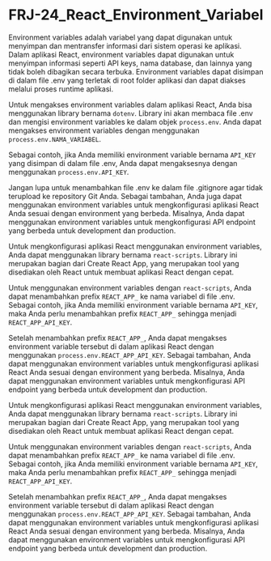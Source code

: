 # FRJ-24_React_Environment_Variabel

Environment variables adalah variabel yang dapat digunakan untuk menyimpan dan mentransfer informasi dari sistem operasi ke aplikasi. Dalam aplikasi React, environment variables dapat digunakan untuk menyimpan informasi seperti API keys, nama database, dan lainnya yang tidak boleh dibagikan secara terbuka. Environment variables dapat disimpan di dalam file .env yang terletak di root folder aplikasi dan dapat diakses melalui proses runtime aplikasi.

Untuk mengakses environment variables dalam aplikasi React, Anda bisa menggunakan library bernama `dotenv`. Library ini akan membaca file .env dan mengisi environment variables ke dalam objek `process.env`. Anda dapat mengakses environment variables dengan menggunakan `process.env.NAMA_VARIABEL`.

Sebagai contoh, jika Anda memiliki environment variable bernama `API_KEY` yang disimpan di dalam file .env, Anda dapat mengaksesnya dengan menggunakan `process.env.API_KEY`.

Jangan lupa untuk menambahkan file .env ke dalam file .gitignore agar tidak terupload ke repository Git Anda. Sebagai tambahan, Anda juga dapat menggunakan environment variables untuk mengkonfigurasi aplikasi React Anda sesuai dengan environment yang berbeda. Misalnya, Anda dapat menggunakan environment variables untuk mengkonfigurasi API endpoint yang berbeda untuk development dan production.

Untuk mengkonfigurasi aplikasi React menggunakan environment variables, Anda dapat menggunakan library bernama `react-scripts`. Library ini merupakan bagian dari Create React App, yang merupakan tool yang disediakan oleh React untuk membuat aplikasi React dengan cepat.

Untuk menggunakan environment variables dengan `react-scripts`, Anda dapat menambahkan prefix `REACT_APP_` ke nama variabel di file .env. Sebagai contoh, jika Anda memiliki environment variable bernama `API_KEY`, maka Anda perlu menambahkan prefix `REACT_APP_` sehingga menjadi `REACT_APP_API_KEY`.

Setelah menambahkan prefix `REACT_APP_`, Anda dapat mengakses environment variable tersebut di dalam aplikasi React dengan menggunakan `process.env.REACT_APP_API_KEY`. Sebagai tambahan, Anda dapat menggunakan environment variables untuk mengkonfigurasi aplikasi React Anda sesuai dengan environment yang berbeda. Misalnya, Anda dapat menggunakan environment variables untuk mengkonfigurasi API endpoint yang berbeda untuk development dan production.

Untuk mengkonfigurasi aplikasi React menggunakan environment variables, Anda dapat menggunakan library bernama `react-scripts`. Library ini merupakan bagian dari Create React App, yang merupakan tool yang disediakan oleh React untuk membuat aplikasi React dengan cepat.

Untuk menggunakan environment variables dengan `react-scripts`, Anda dapat menambahkan prefix `REACT_APP_` ke nama variabel di file .env. Sebagai contoh, jika Anda memiliki environment variable bernama `API_KEY`, maka Anda perlu menambahkan prefix `REACT_APP_` sehingga menjadi `REACT_APP_API_KEY`.

Setelah menambahkan prefix `REACT_APP_`, Anda dapat mengakses environment variable tersebut di dalam aplikasi React dengan menggunakan `process.env.REACT_APP_API_KEY`. Sebagai tambahan, Anda dapat menggunakan environment variables untuk mengkonfigurasi aplikasi React Anda sesuai dengan environment yang berbeda. Misalnya, Anda dapat menggunakan environment variables untuk mengkonfigurasi API endpoint yang berbeda untuk development dan production.
